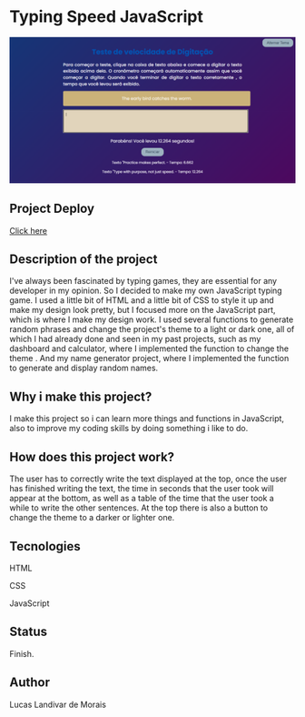 <h1>Typing Speed JavaScript</h1>
  <img src="img/Captura de Tela (12).png">

<h2>Project Deploy</h2>
 <a href="https://typing-speed-d94j89s7e-lucaslandivar.vercel.app">Click here</a>
  
<h2>Description of the project</h2>
<p>I've always been fascinated by typing games, they are essential for any developer in my opinion. So I decided to make my own JavaScript typing game.
I used a little bit of HTML and a little bit of CSS to style it up and make my design look pretty, but I focused more on the JavaScript part, which is where I make my design work.
I used several functions to generate random phrases and change the project's theme to a light or dark one, all of which I had already done and seen in my past projects, such as my dashboard and calculator, where I implemented the function to change the theme . And my name generator project, where I implemented the function to generate and display random names.</p> 

<h2>Why i make this project?</h2>
<p>I make this project so i can learn more things and functions in JavaScript, also to improve my coding skills by doing something i like to do.</p>

<h2>How does this project work?</h2>
<P>The user has to correctly write the text displayed at the top, once the user has finished writing the text, the time in seconds that the user took will appear at the bottom, as well as a table of the time that the user took a while to write the other sentences. At the top there is also a button to change the theme to a darker or lighter one.</p>

<h2>Tecnologies</h2>
<p>HTML</p>
<p>CSS</p>
<p>JavaScript</p>

<h2>Status</h2>
<p>Finish.</p>

<h2>Author</h2>
<p>Lucas Landivar de Morais</p>
